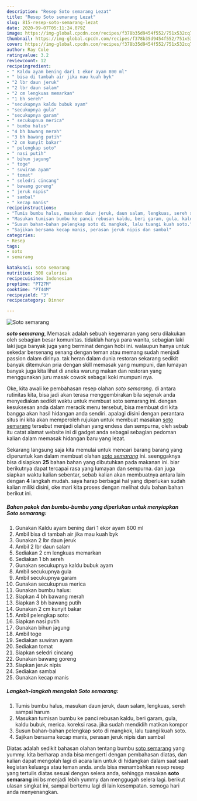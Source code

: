 ```yaml
---
description: "Resep Soto semarang Lezat"
title: "Resep Soto semarang Lezat"
slug: 815-resep-soto-semarang-lezat
date: 2020-09-07T05:11:24.079Z
image: https://img-global.cpcdn.com/recipes/f378b35d9454f552/751x532cq70/soto-semarang-foto-resep-utama.jpg
thumbnail: https://img-global.cpcdn.com/recipes/f378b35d9454f552/751x532cq70/soto-semarang-foto-resep-utama.jpg
cover: https://img-global.cpcdn.com/recipes/f378b35d9454f552/751x532cq70/soto-semarang-foto-resep-utama.jpg
author: Ray Cole
ratingvalue: 3.2
reviewcount: 12
recipeingredient:
- " Kaldu ayam bening dari 1 ekor ayam 800 ml"
- " bisa di tambah air jika mau kuah byk"
- "2 lbr daun jeruk"
- "2 lbr daun salam"
- "2 cm lengkuas memarkan"
- "1 bh sereh"
- "secukupnya kaldu bubuk ayam"
- "secukupnya gula"
- "secukupnya garam"
- " secukupnua merica"
- " bumbu halus"
- "4 bh bawang merah"
- "3 bh bawang putih"
- "2 cm kunyit bakar"
- " pelengkap soto"
- " nasi putih"
- " bihun jagung"
- " toge"
- " suwiran ayam"
- " tomat"
- " seledri cincang"
- " bawang goreng"
- " jeruk nipis"
- " sambal"
- " kecap manis"
recipeinstructions:
- "Tumis bumbu halus, masukan daun jeruk, daun salam, lengkuas, sereh sampai harum"
- "Masukan tumisan bumbu ke panci rebusan kaldu, beri garam, gula, kaldu bubuk, merica. koreksi rasa. jika sudah mendidih matikan kompor"
- "Susun bahan-bahan pelengkap soto di mangkok, lalu tuangi kuah soto."
- "Sajikan bersama kecap manis, perasan jeruk nipis dan sambal"
categories:
- Resep
tags:
- soto
- semarang

katakunci: soto semarang 
nutrition: 300 calories
recipecuisine: Indonesian
preptime: "PT27M"
cooktime: "PT44M"
recipeyield: "3"
recipecategory: Dinner

---
```



![Soto semarang](https://img-global.cpcdn.com/recipes/f378b35d9454f552/751x532cq70/soto-semarang-foto-resep-utama.jpg)

<b><i>soto semarang</i></b>, Memasak adalah sebuah kegemaran yang seru dilakukan oleh sebagian besar komunitas. tidaklah hanya para wanita, sebagian laki laki juga banyak juga yang berminat dengan hobi ini. walaupun hanya untuk sekedar bersenang senang dengan teman atau memang sudah menjadi passion dalam dirinya. tak heran dalam dunia restoran sekarang sedikit banyak ditemukan pria dengan skill memasak yang mumpuni, dan lumayan banyak juga kita lihat di aneka warung makan dan restoran yang menggunakan juru masak cowok sebagai koki mumpuni nya.



Oke, kita awali ke pembahasan resep olahan <i>soto semarang</i>. di antara rutinitas kita, bisa jadi akan terasa menggembirakan bila sejenak anda menyediakan sedikit waktu untuk membuat soto semarang ini. dengan kesuksesan anda dalam meracik menu tersebut, bisa membuat diri kita bangga akan hasil hidangan anda sendiri. apalagi disini dengan perantara situs ini kita akan memperoleh rujukan untuk membuat masakan <u>soto semarang</u> tersebut menjadi olahan yang endess dan sempurna, oleh sebab itu catat alamat website ini di gadget anda sebagai sebagian pedoman kalian dalam memasak hidangan baru yang lezat.


Sekarang langsung saja kita memulai untuk mencari barang barang yang diperuntuk kan dalam membuat olahan <u><i>soto semarang</i></u> ini. seenggaknya bisa disiapkan <b>25</b> bahan bahan yang dibutuhkan pada makanan ini. biar berikutnya dapat tercapai rasa yang lumayan dan sempurna. dan juga siapkan waktu kalian sebentar, sebab kalian akan membuatnya antara lain dengan <b>4</b> langkah mudah. saya harap berbagai hal yang diperlukan sudah kalian miliki disini, oke mari kita proses dengan melihat dulu bahan bahan berikut ini.

<!--inarticleads1-->

##### Bahan pokok dan bumbu-bumbu yang diperlukan untuk menyiapkan Soto semarang:

1. Gunakan  Kaldu ayam bening dari 1 ekor ayam 800 ml
1. Ambil  bisa di tambah air jika mau kuah byk
1. Gunakan 2 lbr daun jeruk
1. Ambil 2 lbr daun salam
1. Sediakan 2 cm lengkuas memarkan
1. Sediakan 1 bh sereh
1. Gunakan secukupnya kaldu bubuk ayam
1. Ambil secukupnya gula
1. Ambil secukupnya garam
1. Gunakan  secukupnua merica
1. Gunakan  bumbu halus:
1. Siapkan 4 bh bawang merah
1. Siapkan 3 bh bawang putih
1. Gunakan 2 cm kunyit bakar
1. Ambil  pelengkap soto:
1. Siapkan  nasi putih
1. Gunakan  bihun jagung
1. Ambil  toge
1. Sediakan  suwiran ayam
1. Sediakan  tomat
1. Siapkan  seledri cincang
1. Gunakan  bawang goreng
1. Siapkan  jeruk nipis
1. Sediakan  sambal
1. Gunakan  kecap manis




<!--inarticleads2-->

##### Langkah-langkah mengolah Soto semarang:

1. Tumis bumbu halus, masukan daun jeruk, daun salam, lengkuas, sereh sampai harum
1. Masukan tumisan bumbu ke panci rebusan kaldu, beri garam, gula, kaldu bubuk, merica. koreksi rasa. jika sudah mendidih matikan kompor
1. Susun bahan-bahan pelengkap soto di mangkok, lalu tuangi kuah soto.
1. Sajikan bersama kecap manis, perasan jeruk nipis dan sambal




Diatas adalah sedikit bahasan olahan tentang bumbu <u>soto semarang</u> yang yummy. kita berharap anda bisa mengerti dengan pembahasan diatas, dan kalian dapat mengolah lagi di acara lain untuk di hidangkan dalam saat saat kegiatan keluarga atau teman anda. anda bisa menambahkan resep resep yang tertulis diatas sesuai dengan selera anda, sehingga masakan <b>soto semarang</b> ini bs menjadi lebih yummy dan menggugah selera lagi. berikut ulasan singkat ini, sampai bertemu lagi di lain kesempatan. semoga hari anda menyenangkan.
